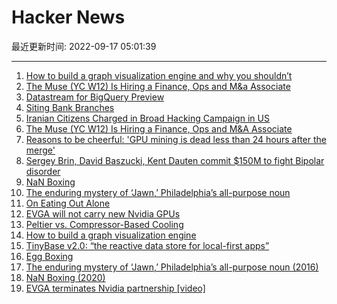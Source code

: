 # Hacker News

最近更新时间: 2022-09-17 05:01:39

--- 
1. [How to build a graph visualization engine and why you shouldn’t](https://memgraph.com/blog/how-to-build-a-graph-visualization-engine-and-why-you-shouldnt) 
2. [The Muse (YC W12) Is Hiring a Finance, Ops and M&a Associate](https://www.themuse.com/jobs/themuse/finance-and-operations-associate) 
3. [Datastream for BigQuery Preview](https://cloud.google.com/datastream-for-bigquery) 
4. [Siting Bank Branches](https://bam.kalzumeus.com/archive/why-is-that-bank-branch-there/) 
5. [Iranian Citizens Charged in Broad Hacking Campaign in US](https://www.insurancejournal.com/news/national/2022/09/16/685303.htm) 
6. [The Muse (YC W12) Is Hiring a Finance, Ops and M&A Associate](https://www.themuse.com/jobs/themuse/finance-and-operations-associate) 
7. [Reasons to be cheerful: 'GPU mining is dead less than 24 hours after the merge'](https://www.pcgamer.com/reasons-to-be-cheerful-gpu-mining-is-dead-less-than-24-hours-after-the-merge/) 
8. [Sergey Brin, David Baszucki, Kent Dauten commit $150M to fight Bipolar disorder](https://www.forbes.com/sites/kerryadolan/2022/09/12/sergei-brin-robloxs-david-baszucki-and-kent-dauten-of-keystone-capital-commit-150-million-to-fight-bipolar-disorder/) 
9. [NaN Boxing](https://piotrduperas.com/posts/nan-boxing/) 
10. [The enduring mystery of ‘Jawn,’ Philadelphia’s all-purpose noun](https://www.atlasobscura.com/articles/the-enduring-mystery-of-jawn-philadelphias-allpurpose-noun) 
11. [On Eating Out Alone](https://tiramisu.bearblog.dev/on-eating-alone/) 
12. [EVGA will not carry new Nvidia GPUs](https://forums.evga.com/Official-Message-from-EVGA-Management-m3574574.aspx) 
13. [Peltier vs. Compressor-Based Cooling](https://labincubators.net/blogs/blog/peltier-vs-compressor-based-cooling) 
14. [How to build a graph visualization engine](https://memgraph.com/blog/how-to-build-a-graph-visualization-engine-and-why-you-shouldnt) 
15. [TinyBase v2.0: “the reactive data store for local-first apps”](https://tinybase.org/guides/releases/#v2-0) 
16. [Egg Boxing](https://peterattiamd.com/egg-boxing/) 
17. [The enduring mystery of ‘Jawn,’ Philadelphia’s all-purpose noun (2016)](https://www.atlasobscura.com/articles/the-enduring-mystery-of-jawn-philadelphias-allpurpose-noun) 
18. [NaN Boxing (2020)](https://piotrduperas.com/posts/nan-boxing/) 
19. [EVGA terminates Nvidia partnership [video]](https://www.youtube.com/watch?v=cV9QES-FUAM) 
